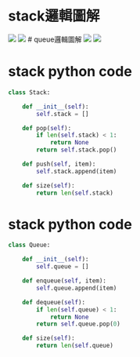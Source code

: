 # stack邏輯圖解
<img src='https://github.com/yen880405/yenlin/blob/master/classnote/image/%E8%9E%A2%E5%B9%95%E5%BF%AB%E7%85%A7%202020-01-07%20%E4%B8%8B%E5%8D%8810.06.26.png'>
<img src='https://github.com/yen880405/yenlin/blob/master/classnote/image/%E8%9E%A2%E5%B9%95%E5%BF%AB%E7%85%A7%202020-01-07%20%E4%B8%8B%E5%8D%8810.06.38.png'>
# queue邏輯圖解
<img src='https://github.com/yen880405/yenlin/blob/master/classnote/image/%E8%9E%A2%E5%B9%95%E5%BF%AB%E7%85%A7%202020-01-07%20%E4%B8%8B%E5%8D%8810.06.47.png'>
<img src='https://github.com/yen880405/yenlin/blob/master/classnote/image/%E8%9E%A2%E5%B9%95%E5%BF%AB%E7%85%A7%202020-01-07%20%E4%B8%8B%E5%8D%8810.06.53.png'>

# stack python code
```python
class Stack:

    def __init__(self):
        self.stack = []

    def pop(self):
        if len(self.stack) < 1:
            return None
        return self.stack.pop()

    def push(self, item):
        self.stack.append(item)

    def size(self):
        return len(self.stack)
```
# stack python code
```python
class Queue:

    def __init__(self):
        self.queue = []

    def enqueue(self, item):
        self.queue.append(item)

    def dequeue(self):
        if len(self.queue) < 1:
            return None
        return self.queue.pop(0)

    def size(self):
        return len(self.queue) 
```

